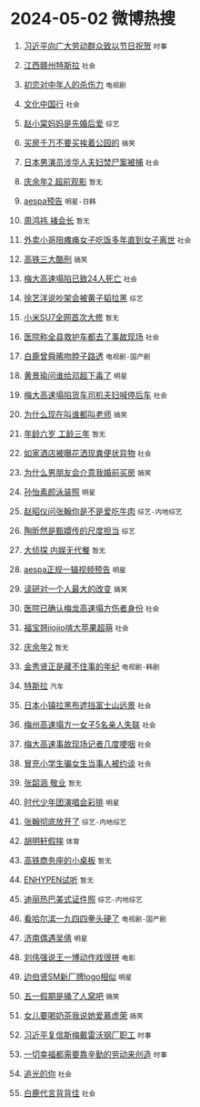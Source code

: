 # 2024-05-02 微博热搜 
1. [习近平向广大劳动群众致以节日祝贺](https://m.weibo.cn/search?containerid=100103type%3D1%26t%3D10%26q%3D%23%E4%B9%A0%E8%BF%91%E5%B9%B3%E5%90%91%E5%B9%BF%E5%A4%A7%E5%8A%B3%E5%8A%A8%E7%BE%A4%E4%BC%97%E8%87%B4%E4%BB%A5%E8%8A%82%E6%97%A5%E7%A5%9D%E8%B4%BA%23&stream_entry_id=51&isnewpage=1&extparam=seat%3D1%26filter_type%3Drealtimehot%26stream_entry_id%3D51%26c_type%3D51%26q%3D%2523%25E4%25B9%25A0%25E8%25BF%2591%25E5%25B9%25B3%25E5%2590%2591%25E5%25B9%25BF%25E5%25A4%25A7%25E5%258A%25B3%25E5%258A%25A8%25E7%25BE%25A4%25E4%25BC%2597%25E8%2587%25B4%25E4%25BB%25A5%25E8%258A%2582%25E6%2597%25A5%25E7%25A5%259D%25E8%25B4%25BA%2523%26dgr%3D0%26cate%3D10103%26pos%3D0%26display_time%3D1714580817%26pre_seqid%3D1714580817544016237151) `时事` 

2. [江西赣州特斯拉](https://m.weibo.cn/search?containerid=100103type%3D1%26t%3D10%26q%3D%23%E6%B1%9F%E8%A5%BF%E8%B5%A3%E5%B7%9E%E7%89%B9%E6%96%AF%E6%8B%89%23&stream_entry_id=31&isnewpage=1&extparam=seat%3D1%26stream_entry_id%3D31%26pos%3D0%26q%3D%2523%25E6%25B1%259F%25E8%25A5%25BF%25E8%25B5%25A3%25E5%25B7%259E%25E7%2589%25B9%25E6%2596%25AF%25E6%258B%2589%2523%26dgr%3D0%26band_rank%3D1%26realpos%3D1%26filter_type%3Drealtimehot%26c_type%3D31%26flag%3D1%26cate%3D5001%26lcate%3D5001%26display_time%3D1714580817%26pre_seqid%3D1714580817544016237151) `社会` 

3. [初恋对中年人的杀伤力](https://m.weibo.cn/search?containerid=100103type%3D1%26t%3D10%26q%3D%23%E5%88%9D%E6%81%8B%E5%AF%B9%E4%B8%AD%E5%B9%B4%E4%BA%BA%E7%9A%84%E6%9D%80%E4%BC%A4%E5%8A%9B%23&stream_entry_id=31&isnewpage=1&extparam=seat%3D1%26stream_entry_id%3D31%26pos%3D1%26q%3D%2523%25E5%2588%259D%25E6%2581%258B%25E5%25AF%25B9%25E4%25B8%25AD%25E5%25B9%25B4%25E4%25BA%25BA%25E7%259A%2584%25E6%259D%2580%25E4%25BC%25A4%25E5%258A%259B%2523%26dgr%3D0%26band_rank%3D2%26realpos%3D2%26filter_type%3Drealtimehot%26c_type%3D31%26flag%3D1%26cate%3D5001%26lcate%3D5001%26display_time%3D1714580817%26pre_seqid%3D1714580817544016237151) `电视剧` 

4. [文化中国行](https://m.weibo.cn/search?containerid=100103type%3D1%26t%3D10%26q%3D%23%E6%96%87%E5%8C%96%E4%B8%AD%E5%9B%BD%E8%A1%8C%23&stream_entry_id=31&isnewpage=1&extparam=seat%3D1%26stream_entry_id%3D31%26pos%3D2%26q%3D%2523%25E6%2596%2587%25E5%258C%2596%25E4%25B8%25AD%25E5%259B%25BD%25E8%25A1%258C%2523%26dgr%3D0%26band_rank%3D3%26realpos%3D3%26filter_type%3Drealtimehot%26c_type%3D31%26flag%3D0%26cate%3D5001%26lcate%3D5001%26display_time%3D1714580817%26pre_seqid%3D1714580817544016237151) `社会` 

5. [赵小棠妈妈是先婚后爱](https://m.weibo.cn/search?containerid=100103type%3D1%26t%3D10%26q%3D%E8%B5%B5%E5%B0%8F%E6%A3%A0%E5%A6%88%E5%A6%88%E6%98%AF%E5%85%88%E5%A9%9A%E5%90%8E%E7%88%B1&stream_entry_id=31&isnewpage=1&extparam=seat%3D1%26stream_entry_id%3D31%26pos%3D3%26q%3D%25E8%25B5%25B5%25E5%25B0%258F%25E6%25A3%25A0%25E5%25A6%2588%25E5%25A6%2588%25E6%2598%25AF%25E5%2585%2588%25E5%25A9%259A%25E5%2590%258E%25E7%2588%25B1%26dgr%3D0%26band_rank%3D4%26realpos%3D4%26filter_type%3Drealtimehot%26c_type%3D31%26flag%3D2%26cate%3D5001%26lcate%3D5001%26display_time%3D1714580817%26pre_seqid%3D1714580817544016237151) `综艺` 

6. [买房千万不要买挨着公园的](https://m.weibo.cn/search?containerid=100103type%3D1%26t%3D10%26q%3D%23%E4%B9%B0%E6%88%BF%E5%8D%83%E4%B8%87%E4%B8%8D%E8%A6%81%E4%B9%B0%E6%8C%A8%E7%9D%80%E5%85%AC%E5%9B%AD%E7%9A%84%23&stream_entry_id=31&isnewpage=1&extparam=seat%3D1%26stream_entry_id%3D31%26pos%3D4%26q%3D%2523%25E4%25B9%25B0%25E6%2588%25BF%25E5%258D%2583%25E4%25B8%2587%25E4%25B8%258D%25E8%25A6%2581%25E4%25B9%25B0%25E6%258C%25A8%25E7%259D%2580%25E5%2585%25AC%25E5%259B%25AD%25E7%259A%2584%2523%26dgr%3D0%26band_rank%3D5%26realpos%3D5%26filter_type%3Drealtimehot%26c_type%3D31%26flag%3D2%26cate%3D5001%26lcate%3D5001%26display_time%3D1714580817%26pre_seqid%3D1714580817544016237151) `搞笑` 

7. [日本男演员涉华人夫妇焚尸案被捕](https://m.weibo.cn/search?containerid=100103type%3D1%26t%3D10%26q%3D%23%E6%97%A5%E6%9C%AC%E7%94%B7%E6%BC%94%E5%91%98%E6%B6%89%E5%8D%8E%E4%BA%BA%E5%A4%AB%E5%A6%87%E7%84%9A%E5%B0%B8%E6%A1%88%E8%A2%AB%E6%8D%95%23&stream_entry_id=31&isnewpage=1&extparam=seat%3D1%26stream_entry_id%3D31%26pos%3D5%26q%3D%2523%25E6%2597%25A5%25E6%259C%25AC%25E7%2594%25B7%25E6%25BC%2594%25E5%2591%2598%25E6%25B6%2589%25E5%258D%258E%25E4%25BA%25BA%25E5%25A4%25AB%25E5%25A6%2587%25E7%2584%259A%25E5%25B0%25B8%25E6%25A1%2588%25E8%25A2%25AB%25E6%258D%2595%2523%26dgr%3D0%26band_rank%3D6%26realpos%3D6%26filter_type%3Drealtimehot%26c_type%3D31%26flag%3D2%26cate%3D5001%26lcate%3D5001%26display_time%3D1714580817%26pre_seqid%3D1714580817544016237151) `社会` 

8. [庆余年2 超前观影](https://m.weibo.cn/search?containerid=100103type%3D1%26t%3D10%26q%3D%E5%BA%86%E4%BD%99%E5%B9%B42+%E8%B6%85%E5%89%8D%E8%A7%82%E5%BD%B1&stream_entry_id=31&isnewpage=1&extparam=seat%3D1%26stream_entry_id%3D31%26pos%3D6%26q%3D%25E5%25BA%2586%25E4%25BD%2599%25E5%25B9%25B42%2520%25E8%25B6%2585%25E5%2589%258D%25E8%25A7%2582%25E5%25BD%25B1%26dgr%3D0%26band_rank%3D7%26realpos%3D7%26filter_type%3Drealtimehot%26c_type%3D31%26flag%3D0%26cate%3D5001%26lcate%3D5001%26display_time%3D1714580817%26pre_seqid%3D1714580817544016237151) `暂无` 

9. [aespa预告](https://m.weibo.cn/search?containerid=100103type%3D1%26t%3D10%26q%3Daespa%E9%A2%84%E5%91%8A&stream_entry_id=31&isnewpage=1&extparam=seat%3D1%26stream_entry_id%3D31%26pos%3D7%26q%3Daespa%25E9%25A2%2584%25E5%2591%258A%26dgr%3D0%26band_rank%3D8%26realpos%3D8%26filter_type%3Drealtimehot%26c_type%3D31%26flag%3D1%26cate%3D5001%26lcate%3D5001%26display_time%3D1714580817%26pre_seqid%3D1714580817544016237151) `明星-日韩` 

10. [周鸿祎 褚会长](https://m.weibo.cn/search?containerid=100103type%3D1%26t%3D10%26q%3D%E5%91%A8%E9%B8%BF%E7%A5%8E+%E8%A4%9A%E4%BC%9A%E9%95%BF&stream_entry_id=31&isnewpage=1&extparam=seat%3D1%26stream_entry_id%3D31%26pos%3D8%26q%3D%25E5%2591%25A8%25E9%25B8%25BF%25E7%25A5%258E%2520%25E8%25A4%259A%25E4%25BC%259A%25E9%2595%25BF%26dgr%3D0%26band_rank%3D9%26realpos%3D9%26filter_type%3Drealtimehot%26c_type%3D31%26flag%3D0%26cate%3D5001%26lcate%3D5001%26display_time%3D1714580817%26pre_seqid%3D1714580817544016237151) `暂无` 

11. [外卖小哥陪瘫痪女子吃饭多年直到女子离世](https://m.weibo.cn/search?containerid=100103type%3D1%26t%3D10%26q%3D%23%E5%A4%96%E5%8D%96%E5%B0%8F%E5%93%A5%E9%99%AA%E7%98%AB%E7%97%AA%E5%A5%B3%E5%AD%90%E5%90%83%E9%A5%AD%E5%A4%9A%E5%B9%B4%E7%9B%B4%E5%88%B0%E5%A5%B3%E5%AD%90%E7%A6%BB%E4%B8%96%23&stream_entry_id=31&isnewpage=1&extparam=seat%3D1%26stream_entry_id%3D31%26pos%3D9%26q%3D%2523%25E5%25A4%2596%25E5%258D%2596%25E5%25B0%258F%25E5%2593%25A5%25E9%2599%25AA%25E7%2598%25AB%25E7%2597%25AA%25E5%25A5%25B3%25E5%25AD%2590%25E5%2590%2583%25E9%25A5%25AD%25E5%25A4%259A%25E5%25B9%25B4%25E7%259B%25B4%25E5%2588%25B0%25E5%25A5%25B3%25E5%25AD%2590%25E7%25A6%25BB%25E4%25B8%2596%2523%26dgr%3D0%26band_rank%3D10%26realpos%3D10%26filter_type%3Drealtimehot%26c_type%3D31%26flag%3D32768%26cate%3D5001%26lcate%3D5001%26display_time%3D1714580817%26pre_seqid%3D1714580817544016237151) `社会` 

12. [高铁三大酷刑](https://m.weibo.cn/search?containerid=100103type%3D1%26t%3D10%26q%3D%23%E9%AB%98%E9%93%81%E4%B8%89%E5%A4%A7%E9%85%B7%E5%88%91%23&stream_entry_id=31&isnewpage=1&extparam=seat%3D1%26stream_entry_id%3D31%26pos%3D10%26q%3D%2523%25E9%25AB%2598%25E9%2593%2581%25E4%25B8%2589%25E5%25A4%25A7%25E9%2585%25B7%25E5%2588%2591%2523%26dgr%3D0%26band_rank%3D11%26realpos%3D11%26filter_type%3Drealtimehot%26c_type%3D31%26flag%3D1%26cate%3D5001%26lcate%3D5001%26display_time%3D1714580817%26pre_seqid%3D1714580817544016237151) `搞笑` 

13. [梅大高速塌陷已致24人死亡](https://m.weibo.cn/search?containerid=100103type%3D1%26t%3D10%26q%3D%23%E6%A2%85%E5%A4%A7%E9%AB%98%E9%80%9F%E5%A1%8C%E9%99%B7%E5%B7%B2%E8%87%B424%E4%BA%BA%E6%AD%BB%E4%BA%A1%23&stream_entry_id=31&isnewpage=1&extparam=seat%3D1%26stream_entry_id%3D31%26pos%3D11%26q%3D%2523%25E6%25A2%2585%25E5%25A4%25A7%25E9%25AB%2598%25E9%2580%259F%25E5%25A1%258C%25E9%2599%25B7%25E5%25B7%25B2%25E8%2587%25B424%25E4%25BA%25BA%25E6%25AD%25BB%25E4%25BA%25A1%2523%26dgr%3D0%26band_rank%3D12%26realpos%3D12%26filter_type%3Drealtimehot%26c_type%3D31%26flag%3D2%26cate%3D5001%26lcate%3D5001%26display_time%3D1714580817%26pre_seqid%3D1714580817544016237151) `社会` 

14. [徐艺洋说吵架会被黄子韬拉黑](https://m.weibo.cn/search?containerid=100103type%3D1%26t%3D10%26q%3D%23%E5%BE%90%E8%89%BA%E6%B4%8B%E8%AF%B4%E5%90%B5%E6%9E%B6%E4%BC%9A%E8%A2%AB%E9%BB%84%E5%AD%90%E9%9F%AC%E6%8B%89%E9%BB%91%23&stream_entry_id=31&isnewpage=1&extparam=seat%3D1%26stream_entry_id%3D31%26pos%3D12%26q%3D%2523%25E5%25BE%2590%25E8%2589%25BA%25E6%25B4%258B%25E8%25AF%25B4%25E5%2590%25B5%25E6%259E%25B6%25E4%25BC%259A%25E8%25A2%25AB%25E9%25BB%2584%25E5%25AD%2590%25E9%259F%25AC%25E6%258B%2589%25E9%25BB%2591%2523%26dgr%3D0%26band_rank%3D13%26realpos%3D13%26filter_type%3Drealtimehot%26c_type%3D31%26flag%3D2%26cate%3D5001%26lcate%3D5001%26display_time%3D1714580817%26pre_seqid%3D1714580817544016237151) `综艺` 

15. [小米SU7全网首次大修](https://m.weibo.cn/search?containerid=100103type%3D1%26t%3D10%26q%3D%E5%B0%8F%E7%B1%B3SU7%E5%85%A8%E7%BD%91%E9%A6%96%E6%AC%A1%E5%A4%A7%E4%BF%AE&stream_entry_id=31&isnewpage=1&extparam=seat%3D1%26stream_entry_id%3D31%26pos%3D13%26q%3D%25E5%25B0%258F%25E7%25B1%25B3SU7%25E5%2585%25A8%25E7%25BD%2591%25E9%25A6%2596%25E6%25AC%25A1%25E5%25A4%25A7%25E4%25BF%25AE%26dgr%3D0%26band_rank%3D14%26realpos%3D14%26filter_type%3Drealtimehot%26c_type%3D31%26flag%3D1%26cate%3D5001%26lcate%3D5001%26display_time%3D1714580817%26pre_seqid%3D1714580817544016237151) `暂无` 

16. [医院称全县救护车都去了事故现场](https://m.weibo.cn/search?containerid=100103type%3D1%26t%3D10%26q%3D%23%E5%8C%BB%E9%99%A2%E7%A7%B0%E5%85%A8%E5%8E%BF%E6%95%91%E6%8A%A4%E8%BD%A6%E9%83%BD%E5%8E%BB%E4%BA%86%E4%BA%8B%E6%95%85%E7%8E%B0%E5%9C%BA%23&stream_entry_id=31&isnewpage=1&extparam=seat%3D1%26stream_entry_id%3D31%26pos%3D14%26q%3D%2523%25E5%258C%25BB%25E9%2599%25A2%25E7%25A7%25B0%25E5%2585%25A8%25E5%258E%25BF%25E6%2595%2591%25E6%258A%25A4%25E8%25BD%25A6%25E9%2583%25BD%25E5%258E%25BB%25E4%25BA%2586%25E4%25BA%258B%25E6%2595%2585%25E7%258E%25B0%25E5%259C%25BA%2523%26dgr%3D0%26band_rank%3D15%26realpos%3D15%26filter_type%3Drealtimehot%26c_type%3D31%26flag%3D2%26cate%3D5001%26lcate%3D5001%26display_time%3D1714580817%26pre_seqid%3D1714580817544016237151) `社会` 

17. [白鹿曾舜晞吻脖子路透](https://m.weibo.cn/search?containerid=100103type%3D1%26t%3D10%26q%3D%23%E7%99%BD%E9%B9%BF%E6%9B%BE%E8%88%9C%E6%99%9E%E5%90%BB%E8%84%96%E5%AD%90%E8%B7%AF%E9%80%8F%23&stream_entry_id=31&isnewpage=1&extparam=seat%3D1%26stream_entry_id%3D31%26pos%3D15%26q%3D%2523%25E7%2599%25BD%25E9%25B9%25BF%25E6%259B%25BE%25E8%2588%259C%25E6%2599%259E%25E5%2590%25BB%25E8%2584%2596%25E5%25AD%2590%25E8%25B7%25AF%25E9%2580%258F%2523%26dgr%3D0%26band_rank%3D16%26realpos%3D16%26filter_type%3Drealtimehot%26c_type%3D31%26flag%3D2%26cate%3D5001%26lcate%3D5001%26display_time%3D1714580817%26pre_seqid%3D1714580817544016237151) `电视剧-国产剧` 

18. [黄景瑜问谁给邓超下毒了](https://m.weibo.cn/search?containerid=100103type%3D1%26t%3D10%26q%3D%23%E9%BB%84%E6%99%AF%E7%91%9C%E9%97%AE%E8%B0%81%E7%BB%99%E9%82%93%E8%B6%85%E4%B8%8B%E6%AF%92%E4%BA%86%23&stream_entry_id=31&isnewpage=1&extparam=seat%3D1%26stream_entry_id%3D31%26pos%3D16%26q%3D%2523%25E9%25BB%2584%25E6%2599%25AF%25E7%2591%259C%25E9%2597%25AE%25E8%25B0%2581%25E7%25BB%2599%25E9%2582%2593%25E8%25B6%2585%25E4%25B8%258B%25E6%25AF%2592%25E4%25BA%2586%2523%26dgr%3D0%26band_rank%3D17%26realpos%3D17%26filter_type%3Drealtimehot%26c_type%3D31%26flag%3D1%26cate%3D5001%26lcate%3D5001%26display_time%3D1714580817%26pre_seqid%3D1714580817544016237151) `明星` 

19. [梅大高速塌陷货车司机夫妇喊停后车](https://m.weibo.cn/search?containerid=100103type%3D1%26t%3D10%26q%3D%23%E6%A2%85%E5%A4%A7%E9%AB%98%E9%80%9F%E5%A1%8C%E9%99%B7%E8%B4%A7%E8%BD%A6%E5%8F%B8%E6%9C%BA%E5%A4%AB%E5%A6%87%E5%96%8A%E5%81%9C%E5%90%8E%E8%BD%A6%23&stream_entry_id=31&isnewpage=1&extparam=seat%3D1%26stream_entry_id%3D31%26pos%3D17%26q%3D%2523%25E6%25A2%2585%25E5%25A4%25A7%25E9%25AB%2598%25E9%2580%259F%25E5%25A1%258C%25E9%2599%25B7%25E8%25B4%25A7%25E8%25BD%25A6%25E5%258F%25B8%25E6%259C%25BA%25E5%25A4%25AB%25E5%25A6%2587%25E5%2596%258A%25E5%2581%259C%25E5%2590%258E%25E8%25BD%25A6%2523%26dgr%3D0%26band_rank%3D18%26realpos%3D18%26filter_type%3Drealtimehot%26c_type%3D31%26flag%3D2%26cate%3D5001%26lcate%3D5001%26display_time%3D1714580817%26pre_seqid%3D1714580817544016237151) `社会` 

20. [为什么现在叫谁都叫老师](https://m.weibo.cn/search?containerid=100103type%3D1%26t%3D10%26q%3D%23%E4%B8%BA%E4%BB%80%E4%B9%88%E7%8E%B0%E5%9C%A8%E5%8F%AB%E8%B0%81%E9%83%BD%E5%8F%AB%E8%80%81%E5%B8%88%23&stream_entry_id=31&isnewpage=1&extparam=seat%3D1%26stream_entry_id%3D31%26pos%3D18%26q%3D%2523%25E4%25B8%25BA%25E4%25BB%2580%25E4%25B9%2588%25E7%258E%25B0%25E5%259C%25A8%25E5%258F%25AB%25E8%25B0%2581%25E9%2583%25BD%25E5%258F%25AB%25E8%2580%2581%25E5%25B8%2588%2523%26dgr%3D0%26band_rank%3D19%26realpos%3D19%26filter_type%3Drealtimehot%26c_type%3D31%26flag%3D0%26cate%3D5001%26lcate%3D5001%26display_time%3D1714580817%26pre_seqid%3D1714580817544016237151) `搞笑` 

21. [年龄六岁 工龄三年](https://m.weibo.cn/search?containerid=100103type%3D1%26t%3D10%26q%3D%E5%B9%B4%E9%BE%84%E5%85%AD%E5%B2%81+%E5%B7%A5%E9%BE%84%E4%B8%89%E5%B9%B4&stream_entry_id=31&isnewpage=1&extparam=seat%3D1%26stream_entry_id%3D31%26pos%3D19%26q%3D%25E5%25B9%25B4%25E9%25BE%2584%25E5%2585%25AD%25E5%25B2%2581%2520%25E5%25B7%25A5%25E9%25BE%2584%25E4%25B8%2589%25E5%25B9%25B4%26dgr%3D0%26band_rank%3D20%26realpos%3D20%26filter_type%3Drealtimehot%26c_type%3D31%26flag%3D1%26cate%3D5001%26lcate%3D5001%26display_time%3D1714580817%26pre_seqid%3D1714580817544016237151) `暂无` 

22. [如家酒店被曝花洒现粪便状异物](https://m.weibo.cn/search?containerid=100103type%3D1%26t%3D10%26q%3D%23%E5%A6%82%E5%AE%B6%E9%85%92%E5%BA%97%E8%A2%AB%E6%9B%9D%E8%8A%B1%E6%B4%92%E7%8E%B0%E7%B2%AA%E4%BE%BF%E7%8A%B6%E5%BC%82%E7%89%A9%23&stream_entry_id=31&isnewpage=1&extparam=seat%3D1%26stream_entry_id%3D31%26pos%3D20%26q%3D%2523%25E5%25A6%2582%25E5%25AE%25B6%25E9%2585%2592%25E5%25BA%2597%25E8%25A2%25AB%25E6%259B%259D%25E8%258A%25B1%25E6%25B4%2592%25E7%258E%25B0%25E7%25B2%25AA%25E4%25BE%25BF%25E7%258A%25B6%25E5%25BC%2582%25E7%2589%25A9%2523%26dgr%3D0%26band_rank%3D21%26realpos%3D21%26filter_type%3Drealtimehot%26c_type%3D31%26flag%3D0%26cate%3D5001%26lcate%3D5001%26display_time%3D1714580817%26pre_seqid%3D1714580817544016237151) `社会` 

23. [为什么男朋友会介意我婚前买房](https://m.weibo.cn/search?containerid=100103type%3D1%26t%3D10%26q%3D%23%E4%B8%BA%E4%BB%80%E4%B9%88%E7%94%B7%E6%9C%8B%E5%8F%8B%E4%BC%9A%E4%BB%8B%E6%84%8F%E6%88%91%E5%A9%9A%E5%89%8D%E4%B9%B0%E6%88%BF%23&stream_entry_id=31&isnewpage=1&extparam=seat%3D1%26stream_entry_id%3D31%26pos%3D21%26q%3D%2523%25E4%25B8%25BA%25E4%25BB%2580%25E4%25B9%2588%25E7%2594%25B7%25E6%259C%258B%25E5%258F%258B%25E4%25BC%259A%25E4%25BB%258B%25E6%2584%258F%25E6%2588%2591%25E5%25A9%259A%25E5%2589%258D%25E4%25B9%25B0%25E6%2588%25BF%2523%26dgr%3D0%26band_rank%3D22%26realpos%3D22%26filter_type%3Drealtimehot%26c_type%3D31%26flag%3D0%26cate%3D5001%26lcate%3D5001%26display_time%3D1714580817%26pre_seqid%3D1714580817544016237151) `搞笑` 

24. [孙怡素颜泳装照](https://m.weibo.cn/search?containerid=100103type%3D1%26t%3D10%26q%3D%23%E5%AD%99%E6%80%A1%E7%B4%A0%E9%A2%9C%E6%B3%B3%E8%A3%85%E7%85%A7%23&stream_entry_id=31&isnewpage=1&extparam=seat%3D1%26stream_entry_id%3D31%26pos%3D22%26q%3D%2523%25E5%25AD%2599%25E6%2580%25A1%25E7%25B4%25A0%25E9%25A2%259C%25E6%25B3%25B3%25E8%25A3%2585%25E7%2585%25A7%2523%26dgr%3D0%26band_rank%3D23%26realpos%3D23%26filter_type%3Drealtimehot%26c_type%3D31%26flag%3D2%26cate%3D5001%26lcate%3D5001%26display_time%3D1714580817%26pre_seqid%3D1714580817544016237151) `明星` 

25. [赵昭仪问张翰你是不是爱吃牛肉](https://m.weibo.cn/search?containerid=100103type%3D1%26t%3D10%26q%3D%23%E8%B5%B5%E6%98%AD%E4%BB%AA%E9%97%AE%E5%BC%A0%E7%BF%B0%E4%BD%A0%E6%98%AF%E4%B8%8D%E6%98%AF%E7%88%B1%E5%90%83%E7%89%9B%E8%82%89%23&stream_entry_id=31&isnewpage=1&extparam=seat%3D1%26stream_entry_id%3D31%26pos%3D23%26q%3D%2523%25E8%25B5%25B5%25E6%2598%25AD%25E4%25BB%25AA%25E9%2597%25AE%25E5%25BC%25A0%25E7%25BF%25B0%25E4%25BD%25A0%25E6%2598%25AF%25E4%25B8%258D%25E6%2598%25AF%25E7%2588%25B1%25E5%2590%2583%25E7%2589%259B%25E8%2582%2589%2523%26dgr%3D0%26band_rank%3D24%26realpos%3D24%26filter_type%3Drealtimehot%26c_type%3D31%26flag%3D2%26cate%3D5001%26lcate%3D5001%26display_time%3D1714580817%26pre_seqid%3D1714580817544016237151) `综艺-内地综艺` 

26. [陶昕然是甄嬛传的尺度担当](https://m.weibo.cn/search?containerid=100103type%3D1%26t%3D10%26q%3D%23%E9%99%B6%E6%98%95%E7%84%B6%E6%98%AF%E7%94%84%E5%AC%9B%E4%BC%A0%E7%9A%84%E5%B0%BA%E5%BA%A6%E6%8B%85%E5%BD%93%23&stream_entry_id=31&isnewpage=1&extparam=seat%3D1%26stream_entry_id%3D31%26pos%3D24%26q%3D%2523%25E9%2599%25B6%25E6%2598%2595%25E7%2584%25B6%25E6%2598%25AF%25E7%2594%2584%25E5%25AC%259B%25E4%25BC%25A0%25E7%259A%2584%25E5%25B0%25BA%25E5%25BA%25A6%25E6%258B%2585%25E5%25BD%2593%2523%26dgr%3D0%26band_rank%3D25%26realpos%3D25%26filter_type%3Drealtimehot%26c_type%3D31%26flag%3D1%26cate%3D5001%26lcate%3D5001%26display_time%3D1714580817%26pre_seqid%3D1714580817544016237151) `综艺` 

27. [大侦探 内娱无代餐](https://m.weibo.cn/search?containerid=100103type%3D1%26t%3D10%26q%3D%E5%A4%A7%E4%BE%A6%E6%8E%A2+%E5%86%85%E5%A8%B1%E6%97%A0%E4%BB%A3%E9%A4%90&stream_entry_id=31&isnewpage=1&extparam=seat%3D1%26stream_entry_id%3D31%26pos%3D25%26q%3D%25E5%25A4%25A7%25E4%25BE%25A6%25E6%258E%25A2%2520%25E5%2586%2585%25E5%25A8%25B1%25E6%2597%25A0%25E4%25BB%25A3%25E9%25A4%2590%26dgr%3D0%26band_rank%3D26%26realpos%3D26%26filter_type%3Drealtimehot%26c_type%3D31%26flag%3D0%26cate%3D5001%26lcate%3D5001%26display_time%3D1714580817%26pre_seqid%3D1714580817544016237151) `暂无` 

28. [aespa正规一辑视频预告](https://m.weibo.cn/search?containerid=100103type%3D1%26t%3D10%26q%3D%23aespa%E6%AD%A3%E8%A7%84%E4%B8%80%E8%BE%91%E8%A7%86%E9%A2%91%E9%A2%84%E5%91%8A%23&stream_entry_id=31&isnewpage=1&extparam=seat%3D1%26stream_entry_id%3D31%26pos%3D26%26q%3D%2523aespa%25E6%25AD%25A3%25E8%25A7%2584%25E4%25B8%2580%25E8%25BE%2591%25E8%25A7%2586%25E9%25A2%2591%25E9%25A2%2584%25E5%2591%258A%2523%26dgr%3D0%26band_rank%3D27%26realpos%3D27%26filter_type%3Drealtimehot%26c_type%3D31%26flag%3D1%26cate%3D5001%26lcate%3D5001%26display_time%3D1714580817%26pre_seqid%3D1714580817544016237151) `明星` 

29. [读研对一个人最大的改变](https://m.weibo.cn/search?containerid=100103type%3D1%26t%3D10%26q%3D%23%E8%AF%BB%E7%A0%94%E5%AF%B9%E4%B8%80%E4%B8%AA%E4%BA%BA%E6%9C%80%E5%A4%A7%E7%9A%84%E6%94%B9%E5%8F%98%23&stream_entry_id=31&isnewpage=1&extparam=seat%3D1%26stream_entry_id%3D31%26pos%3D27%26q%3D%2523%25E8%25AF%25BB%25E7%25A0%2594%25E5%25AF%25B9%25E4%25B8%2580%25E4%25B8%25AA%25E4%25BA%25BA%25E6%259C%2580%25E5%25A4%25A7%25E7%259A%2584%25E6%2594%25B9%25E5%258F%2598%2523%26dgr%3D0%26band_rank%3D28%26realpos%3D28%26filter_type%3Drealtimehot%26c_type%3D31%26flag%3D0%26cate%3D5001%26lcate%3D5001%26display_time%3D1714580817%26pre_seqid%3D1714580817544016237151) `搞笑` 

30. [医院已确认梅龙高速塌方伤者身份](https://m.weibo.cn/search?containerid=100103type%3D1%26t%3D10%26q%3D%23%E5%8C%BB%E9%99%A2%E5%B7%B2%E7%A1%AE%E8%AE%A4%E6%A2%85%E9%BE%99%E9%AB%98%E9%80%9F%E5%A1%8C%E6%96%B9%E4%BC%A4%E8%80%85%E8%BA%AB%E4%BB%BD%23&stream_entry_id=31&isnewpage=1&extparam=seat%3D1%26stream_entry_id%3D31%26pos%3D28%26q%3D%2523%25E5%258C%25BB%25E9%2599%25A2%25E5%25B7%25B2%25E7%25A1%25AE%25E8%25AE%25A4%25E6%25A2%2585%25E9%25BE%2599%25E9%25AB%2598%25E9%2580%259F%25E5%25A1%258C%25E6%2596%25B9%25E4%25BC%25A4%25E8%2580%2585%25E8%25BA%25AB%25E4%25BB%25BD%2523%26dgr%3D0%26band_rank%3D29%26realpos%3D29%26filter_type%3Drealtimehot%26c_type%3D31%26flag%3D0%26cate%3D5001%26lcate%3D5001%26display_time%3D1714580817%26pre_seqid%3D1714580817544016237151) `社会` 

31. [福宝翘jiojio啃大苹果超萌](https://m.weibo.cn/search?containerid=100103type%3D1%26t%3D10%26q%3D%23%E7%A6%8F%E5%AE%9D%E7%BF%98jiojio%E5%95%83%E5%A4%A7%E8%8B%B9%E6%9E%9C%E8%B6%85%E8%90%8C%23&stream_entry_id=31&isnewpage=1&extparam=seat%3D1%26stream_entry_id%3D31%26pos%3D29%26q%3D%2523%25E7%25A6%258F%25E5%25AE%259D%25E7%25BF%2598jiojio%25E5%2595%2583%25E5%25A4%25A7%25E8%258B%25B9%25E6%259E%259C%25E8%25B6%2585%25E8%2590%258C%2523%26dgr%3D0%26band_rank%3D30%26realpos%3D30%26filter_type%3Drealtimehot%26c_type%3D31%26flag%3D32768%26cate%3D5001%26lcate%3D5001%26display_time%3D1714580817%26pre_seqid%3D1714580817544016237151) `社会` 

32. [庆余年2](https://m.weibo.cn/search?containerid=100103type%3D1%26t%3D10%26q%3D%E5%BA%86%E4%BD%99%E5%B9%B42&stream_entry_id=31&isnewpage=1&extparam=seat%3D1%26stream_entry_id%3D31%26pos%3D30%26q%3D%25E5%25BA%2586%25E4%25BD%2599%25E5%25B9%25B42%26dgr%3D0%26band_rank%3D31%26realpos%3D31%26filter_type%3Drealtimehot%26c_type%3D31%26flag%3D0%26cate%3D5001%26lcate%3D5001%26display_time%3D1714580817%26pre_seqid%3D1714580817544016237151) `暂无` 

33. [金秀贤正是藏不住事的年纪](https://m.weibo.cn/search?containerid=100103type%3D1%26t%3D10%26q%3D%23%E9%87%91%E7%A7%80%E8%B4%A4%E6%AD%A3%E6%98%AF%E8%97%8F%E4%B8%8D%E4%BD%8F%E4%BA%8B%E7%9A%84%E5%B9%B4%E7%BA%AA%23&stream_entry_id=31&isnewpage=1&extparam=seat%3D1%26stream_entry_id%3D31%26pos%3D31%26q%3D%2523%25E9%2587%2591%25E7%25A7%2580%25E8%25B4%25A4%25E6%25AD%25A3%25E6%2598%25AF%25E8%2597%258F%25E4%25B8%258D%25E4%25BD%258F%25E4%25BA%258B%25E7%259A%2584%25E5%25B9%25B4%25E7%25BA%25AA%2523%26dgr%3D0%26band_rank%3D32%26realpos%3D32%26filter_type%3Drealtimehot%26c_type%3D31%26flag%3D0%26cate%3D5001%26lcate%3D5001%26display_time%3D1714580817%26pre_seqid%3D1714580817544016237151) `电视剧-韩剧` 

34. [特斯拉](https://m.weibo.cn/search?containerid=100103type%3D1%26t%3D10%26q%3D%E7%89%B9%E6%96%AF%E6%8B%89&stream_entry_id=31&isnewpage=1&extparam=seat%3D1%26stream_entry_id%3D31%26pos%3D32%26q%3D%25E7%2589%25B9%25E6%2596%25AF%25E6%258B%2589%26dgr%3D0%26band_rank%3D33%26realpos%3D33%26filter_type%3Drealtimehot%26c_type%3D31%26flag%3D1%26cate%3D5001%26lcate%3D5001%26display_time%3D1714580817%26pre_seqid%3D1714580817544016237151) `汽车` 

35. [日本小镇拉黑布遮挡富士山远景](https://m.weibo.cn/search?containerid=100103type%3D1%26t%3D10%26q%3D%23%E6%97%A5%E6%9C%AC%E5%B0%8F%E9%95%87%E6%8B%89%E9%BB%91%E5%B8%83%E9%81%AE%E6%8C%A1%E5%AF%8C%E5%A3%AB%E5%B1%B1%E8%BF%9C%E6%99%AF%23&stream_entry_id=31&isnewpage=1&extparam=seat%3D1%26stream_entry_id%3D31%26pos%3D33%26q%3D%2523%25E6%2597%25A5%25E6%259C%25AC%25E5%25B0%258F%25E9%2595%2587%25E6%258B%2589%25E9%25BB%2591%25E5%25B8%2583%25E9%2581%25AE%25E6%258C%25A1%25E5%25AF%258C%25E5%25A3%25AB%25E5%25B1%25B1%25E8%25BF%259C%25E6%2599%25AF%2523%26dgr%3D0%26band_rank%3D34%26realpos%3D34%26filter_type%3Drealtimehot%26c_type%3D31%26flag%3D0%26cate%3D5001%26lcate%3D5001%26display_time%3D1714580817%26pre_seqid%3D1714580817544016237151) `社会` 

36. [梅州高速塌方一女子5名亲人失联](https://m.weibo.cn/search?containerid=100103type%3D1%26t%3D10%26q%3D%23%E6%A2%85%E5%B7%9E%E9%AB%98%E9%80%9F%E5%A1%8C%E6%96%B9%E4%B8%80%E5%A5%B3%E5%AD%905%E5%90%8D%E4%BA%B2%E4%BA%BA%E5%A4%B1%E8%81%94%23&stream_entry_id=31&isnewpage=1&extparam=seat%3D1%26stream_entry_id%3D31%26pos%3D34%26q%3D%2523%25E6%25A2%2585%25E5%25B7%259E%25E9%25AB%2598%25E9%2580%259F%25E5%25A1%258C%25E6%2596%25B9%25E4%25B8%2580%25E5%25A5%25B3%25E5%25AD%25905%25E5%2590%258D%25E4%25BA%25B2%25E4%25BA%25BA%25E5%25A4%25B1%25E8%2581%2594%2523%26dgr%3D0%26band_rank%3D35%26realpos%3D35%26filter_type%3Drealtimehot%26c_type%3D31%26flag%3D0%26cate%3D5001%26lcate%3D5001%26display_time%3D1714580817%26pre_seqid%3D1714580817544016237151) `社会` 

37. [梅大高速事故现场记者几度哽咽](https://m.weibo.cn/search?containerid=100103type%3D1%26t%3D10%26q%3D%23%E6%A2%85%E5%A4%A7%E9%AB%98%E9%80%9F%E4%BA%8B%E6%95%85%E7%8E%B0%E5%9C%BA%E8%AE%B0%E8%80%85%E5%87%A0%E5%BA%A6%E5%93%BD%E5%92%BD%23&stream_entry_id=31&isnewpage=1&extparam=seat%3D1%26stream_entry_id%3D31%26pos%3D35%26q%3D%2523%25E6%25A2%2585%25E5%25A4%25A7%25E9%25AB%2598%25E9%2580%259F%25E4%25BA%258B%25E6%2595%2585%25E7%258E%25B0%25E5%259C%25BA%25E8%25AE%25B0%25E8%2580%2585%25E5%2587%25A0%25E5%25BA%25A6%25E5%2593%25BD%25E5%2592%25BD%2523%26dgr%3D0%26band_rank%3D36%26realpos%3D36%26filter_type%3Drealtimehot%26c_type%3D31%26flag%3D0%26cate%3D5001%26lcate%3D5001%26display_time%3D1714580817%26pre_seqid%3D1714580817544016237151) `社会` 

38. [冒充小学生骗女生当事人被约谈](https://m.weibo.cn/search?containerid=100103type%3D1%26t%3D10%26q%3D%23%E5%86%92%E5%85%85%E5%B0%8F%E5%AD%A6%E7%94%9F%E9%AA%97%E5%A5%B3%E7%94%9F%E5%BD%93%E4%BA%8B%E4%BA%BA%E8%A2%AB%E7%BA%A6%E8%B0%88%23&stream_entry_id=31&isnewpage=1&extparam=seat%3D1%26stream_entry_id%3D31%26pos%3D36%26q%3D%2523%25E5%2586%2592%25E5%2585%2585%25E5%25B0%258F%25E5%25AD%25A6%25E7%2594%259F%25E9%25AA%2597%25E5%25A5%25B3%25E7%2594%259F%25E5%25BD%2593%25E4%25BA%258B%25E4%25BA%25BA%25E8%25A2%25AB%25E7%25BA%25A6%25E8%25B0%2588%2523%26dgr%3D0%26band_rank%3D37%26realpos%3D37%26filter_type%3Drealtimehot%26c_type%3D31%26flag%3D0%26cate%3D5001%26lcate%3D5001%26display_time%3D1714580817%26pre_seqid%3D1714580817544016237151) `社会` 

39. [张韶涵 敬业](https://m.weibo.cn/search?containerid=100103type%3D1%26t%3D10%26q%3D%E5%BC%A0%E9%9F%B6%E6%B6%B5+%E6%95%AC%E4%B8%9A&stream_entry_id=31&isnewpage=1&extparam=seat%3D1%26stream_entry_id%3D31%26pos%3D37%26q%3D%25E5%25BC%25A0%25E9%259F%25B6%25E6%25B6%25B5%2520%25E6%2595%25AC%25E4%25B8%259A%26dgr%3D0%26band_rank%3D38%26realpos%3D38%26filter_type%3Drealtimehot%26c_type%3D31%26flag%3D0%26cate%3D5001%26lcate%3D5001%26display_time%3D1714580817%26pre_seqid%3D1714580817544016237151) `暂无` 

40. [时代少年团演唱会彩排](https://m.weibo.cn/search?containerid=100103type%3D1%26t%3D10%26q%3D%E6%97%B6%E4%BB%A3%E5%B0%91%E5%B9%B4%E5%9B%A2%E6%BC%94%E5%94%B1%E4%BC%9A%E5%BD%A9%E6%8E%92&stream_entry_id=31&isnewpage=1&extparam=seat%3D1%26stream_entry_id%3D31%26pos%3D38%26q%3D%25E6%2597%25B6%25E4%25BB%25A3%25E5%25B0%2591%25E5%25B9%25B4%25E5%259B%25A2%25E6%25BC%2594%25E5%2594%25B1%25E4%25BC%259A%25E5%25BD%25A9%25E6%258E%2592%26dgr%3D0%26band_rank%3D39%26realpos%3D39%26filter_type%3Drealtimehot%26c_type%3D31%26flag%3D1%26cate%3D5001%26lcate%3D5001%26display_time%3D1714580817%26pre_seqid%3D1714580817544016237151) `明星` 

41. [张翰彻底放开了](https://m.weibo.cn/search?containerid=100103type%3D1%26t%3D10%26q%3D%23%E5%BC%A0%E7%BF%B0%E5%BD%BB%E5%BA%95%E6%94%BE%E5%BC%80%E4%BA%86%23&stream_entry_id=31&isnewpage=1&extparam=seat%3D1%26stream_entry_id%3D31%26pos%3D39%26q%3D%2523%25E5%25BC%25A0%25E7%25BF%25B0%25E5%25BD%25BB%25E5%25BA%2595%25E6%2594%25BE%25E5%25BC%2580%25E4%25BA%2586%2523%26dgr%3D0%26band_rank%3D40%26realpos%3D40%26filter_type%3Drealtimehot%26c_type%3D31%26flag%3D0%26cate%3D5001%26lcate%3D5001%26display_time%3D1714580817%26pre_seqid%3D1714580817544016237151) `综艺-内地综艺` 

42. [胡明轩假摔](https://m.weibo.cn/search?containerid=100103type%3D1%26t%3D10%26q%3D%23%E8%83%A1%E6%98%8E%E8%BD%A9%E5%81%87%E6%91%94%23&stream_entry_id=31&isnewpage=1&extparam=seat%3D1%26stream_entry_id%3D31%26pos%3D40%26q%3D%2523%25E8%2583%25A1%25E6%2598%258E%25E8%25BD%25A9%25E5%2581%2587%25E6%2591%2594%2523%26dgr%3D0%26band_rank%3D41%26realpos%3D41%26filter_type%3Drealtimehot%26c_type%3D31%26flag%3D0%26cate%3D5001%26lcate%3D5001%26display_time%3D1714580817%26pre_seqid%3D1714580817544016237151) `体育` 

43. [高铁商务座的小桌板](https://m.weibo.cn/search?containerid=100103type%3D1%26t%3D10%26q%3D%E9%AB%98%E9%93%81%E5%95%86%E5%8A%A1%E5%BA%A7%E7%9A%84%E5%B0%8F%E6%A1%8C%E6%9D%BF&stream_entry_id=31&isnewpage=1&extparam=seat%3D1%26stream_entry_id%3D31%26pos%3D41%26q%3D%25E9%25AB%2598%25E9%2593%2581%25E5%2595%2586%25E5%258A%25A1%25E5%25BA%25A7%25E7%259A%2584%25E5%25B0%258F%25E6%25A1%258C%25E6%259D%25BF%26dgr%3D0%26band_rank%3D42%26realpos%3D42%26filter_type%3Drealtimehot%26c_type%3D31%26flag%3D1%26cate%3D5001%26lcate%3D5001%26display_time%3D1714580817%26pre_seqid%3D1714580817544016237151) `暂无` 

44. [ENHYPEN试听](https://m.weibo.cn/search?containerid=100103type%3D1%26t%3D10%26q%3DENHYPEN%E8%AF%95%E5%90%AC&stream_entry_id=31&isnewpage=1&extparam=seat%3D1%26stream_entry_id%3D31%26pos%3D42%26q%3DENHYPEN%25E8%25AF%2595%25E5%2590%25AC%26dgr%3D0%26band_rank%3D43%26realpos%3D43%26filter_type%3Drealtimehot%26c_type%3D31%26flag%3D1%26cate%3D5001%26lcate%3D5001%26display_time%3D1714580817%26pre_seqid%3D1714580817544016237151) `暂无` 

45. [迪丽热巴美式证件照](https://m.weibo.cn/search?containerid=100103type%3D1%26t%3D10%26q%3D%23%E8%BF%AA%E4%B8%BD%E7%83%AD%E5%B7%B4%E7%BE%8E%E5%BC%8F%E8%AF%81%E4%BB%B6%E7%85%A7%23&stream_entry_id=31&isnewpage=1&extparam=seat%3D1%26stream_entry_id%3D31%26pos%3D43%26q%3D%2523%25E8%25BF%25AA%25E4%25B8%25BD%25E7%2583%25AD%25E5%25B7%25B4%25E7%25BE%258E%25E5%25BC%258F%25E8%25AF%2581%25E4%25BB%25B6%25E7%2585%25A7%2523%26dgr%3D0%26band_rank%3D44%26realpos%3D44%26filter_type%3Drealtimehot%26c_type%3D31%26flag%3D0%26cate%3D5001%26lcate%3D5001%26display_time%3D1714580817%26pre_seqid%3D1714580817544016237151) `综艺-内地综艺` 

46. [看哈尔滨一九四四拳头硬了](https://m.weibo.cn/search?containerid=100103type%3D1%26t%3D10%26q%3D%23%E7%9C%8B%E5%93%88%E5%B0%94%E6%BB%A8%E4%B8%80%E4%B9%9D%E5%9B%9B%E5%9B%9B%E6%8B%B3%E5%A4%B4%E7%A1%AC%E4%BA%86%23&stream_entry_id=31&isnewpage=1&extparam=seat%3D1%26stream_entry_id%3D31%26pos%3D44%26q%3D%2523%25E7%259C%258B%25E5%2593%2588%25E5%25B0%2594%25E6%25BB%25A8%25E4%25B8%2580%25E4%25B9%259D%25E5%259B%259B%25E5%259B%259B%25E6%258B%25B3%25E5%25A4%25B4%25E7%25A1%25AC%25E4%25BA%2586%2523%26dgr%3D0%26band_rank%3D45%26realpos%3D45%26filter_type%3Drealtimehot%26c_type%3D31%26flag%3D1%26cate%3D5001%26lcate%3D5001%26display_time%3D1714580817%26pre_seqid%3D1714580817544016237151) `电视剧-国产剧` 

47. [济南偶遇吴倩](https://m.weibo.cn/search?containerid=100103type%3D1%26t%3D10%26q%3D%23%E6%B5%8E%E5%8D%97%E5%81%B6%E9%81%87%E5%90%B4%E5%80%A9%23&stream_entry_id=31&isnewpage=1&extparam=seat%3D1%26stream_entry_id%3D31%26pos%3D45%26q%3D%2523%25E6%25B5%258E%25E5%258D%2597%25E5%2581%25B6%25E9%2581%2587%25E5%2590%25B4%25E5%2580%25A9%2523%26dgr%3D0%26band_rank%3D46%26realpos%3D46%26filter_type%3Drealtimehot%26c_type%3D31%26flag%3D1%26cate%3D5001%26lcate%3D5001%26display_time%3D1714580817%26pre_seqid%3D1714580817544016237151) `明星` 

48. [刘伟强说王一博动作戏很拼](https://m.weibo.cn/search?containerid=100103type%3D1%26t%3D10%26q%3D%23%E5%88%98%E4%BC%9F%E5%BC%BA%E8%AF%B4%E7%8E%8B%E4%B8%80%E5%8D%9A%E5%8A%A8%E4%BD%9C%E6%88%8F%E5%BE%88%E6%8B%BC%23&stream_entry_id=31&isnewpage=1&extparam=seat%3D1%26stream_entry_id%3D31%26pos%3D46%26q%3D%2523%25E5%2588%2598%25E4%25BC%259F%25E5%25BC%25BA%25E8%25AF%25B4%25E7%258E%258B%25E4%25B8%2580%25E5%258D%259A%25E5%258A%25A8%25E4%25BD%259C%25E6%2588%258F%25E5%25BE%2588%25E6%258B%25BC%2523%26dgr%3D0%26band_rank%3D47%26realpos%3D47%26filter_type%3Drealtimehot%26c_type%3D31%26flag%3D1%26cate%3D5001%26lcate%3D5001%26display_time%3D1714580817%26pre_seqid%3D1714580817544016237151) `电影` 

49. [边伯贤SM新厂牌logo相似](https://m.weibo.cn/search?containerid=100103type%3D1%26t%3D10%26q%3D%23%E8%BE%B9%E4%BC%AF%E8%B4%A4SM%E6%96%B0%E5%8E%82%E7%89%8Clogo%E7%9B%B8%E4%BC%BC%23&stream_entry_id=31&isnewpage=1&extparam=seat%3D1%26stream_entry_id%3D31%26pos%3D47%26q%3D%2523%25E8%25BE%25B9%25E4%25BC%25AF%25E8%25B4%25A4SM%25E6%2596%25B0%25E5%258E%2582%25E7%2589%258Clogo%25E7%259B%25B8%25E4%25BC%25BC%2523%26dgr%3D0%26band_rank%3D48%26realpos%3D48%26filter_type%3Drealtimehot%26c_type%3D31%26flag%3D0%26cate%3D5001%26lcate%3D5001%26display_time%3D1714580817%26pre_seqid%3D1714580817544016237151) `明星` 

50. [五一假期是捅了人窝吧](https://m.weibo.cn/search?containerid=100103type%3D1%26t%3D10%26q%3D%23%E4%BA%94%E4%B8%80%E5%81%87%E6%9C%9F%E6%98%AF%E6%8D%85%E4%BA%86%E4%BA%BA%E7%AA%9D%E5%90%A7%23&stream_entry_id=31&isnewpage=1&extparam=seat%3D1%26stream_entry_id%3D31%26pos%3D48%26q%3D%2523%25E4%25BA%2594%25E4%25B8%2580%25E5%2581%2587%25E6%259C%259F%25E6%2598%25AF%25E6%258D%2585%25E4%25BA%2586%25E4%25BA%25BA%25E7%25AA%259D%25E5%2590%25A7%2523%26dgr%3D0%26band_rank%3D49%26realpos%3D49%26filter_type%3Drealtimehot%26c_type%3D31%26flag%3D0%26cate%3D5001%26lcate%3D5001%26display_time%3D1714580817%26pre_seqid%3D1714580817544016237151) `搞笑` 

51. [女儿要喝奶茶我说她爱慕虚荣](https://m.weibo.cn/search?containerid=100103type%3D1%26t%3D10%26q%3D%23%E5%A5%B3%E5%84%BF%E8%A6%81%E5%96%9D%E5%A5%B6%E8%8C%B6%E6%88%91%E8%AF%B4%E5%A5%B9%E7%88%B1%E6%85%95%E8%99%9A%E8%8D%A3%23&stream_entry_id=31&isnewpage=1&extparam=seat%3D1%26stream_entry_id%3D31%26pos%3D49%26q%3D%2523%25E5%25A5%25B3%25E5%2584%25BF%25E8%25A6%2581%25E5%2596%259D%25E5%25A5%25B6%25E8%258C%25B6%25E6%2588%2591%25E8%25AF%25B4%25E5%25A5%25B9%25E7%2588%25B1%25E6%2585%2595%25E8%2599%259A%25E8%258D%25A3%2523%26dgr%3D0%26band_rank%3D50%26realpos%3D50%26filter_type%3Drealtimehot%26c_type%3D31%26flag%3D0%26cate%3D5001%26lcate%3D5001%26display_time%3D1714580817%26pre_seqid%3D1714580817544016237151) `搞笑` 

52. [习近平复信斯梅戴雷沃钢厂职工](https://m.weibo.cn/search?containerid=100103type%3D1%26t%3D10%26q%3D%23%E4%B9%A0%E8%BF%91%E5%B9%B3%E5%A4%8D%E4%BF%A1%E6%96%AF%E6%A2%85%E6%88%B4%E9%9B%B7%E6%B2%83%E9%92%A2%E5%8E%82%E8%81%8C%E5%B7%A5%23&stream_entry_id=51&isnewpage=1&extparam=seat%3D1%26filter_type%3Drealtimehot%26stream_entry_id%3D51%26c_type%3D51%26q%3D%2523%25E4%25B9%25A0%25E8%25BF%2591%25E5%25B9%25B3%25E5%25A4%258D%25E4%25BF%25A1%25E6%2596%25AF%25E6%25A2%2585%25E6%2588%25B4%25E9%259B%25B7%25E6%25B2%2583%25E9%2592%25A2%25E5%258E%2582%25E8%2581%258C%25E5%25B7%25A5%2523%26dgr%3D0%26cate%3D10103%26pos%3D0%26display_time%3D1714580770%26pre_seqid%3D1714580770844015560174) `时事` 

53. [一切幸福都需要靠辛勤的劳动来创造](https://m.weibo.cn/search?containerid=100103type%3D1%26t%3D10%26q%3D%23%E4%B8%80%E5%88%87%E5%B9%B8%E7%A6%8F%E9%83%BD%E9%9C%80%E8%A6%81%E9%9D%A0%E8%BE%9B%E5%8B%A4%E7%9A%84%E5%8A%B3%E5%8A%A8%E6%9D%A5%E5%88%9B%E9%80%A0%23&stream_entry_id=51&isnewpage=1&extparam=seat%3D1%26filter_type%3Drealtimehot%26stream_entry_id%3D51%26c_type%3D51%26q%3D%2523%25E4%25B8%2580%25E5%2588%2587%25E5%25B9%25B8%25E7%25A6%258F%25E9%2583%25BD%25E9%259C%2580%25E8%25A6%2581%25E9%259D%25A0%25E8%25BE%259B%25E5%258B%25A4%25E7%259A%2584%25E5%258A%25B3%25E5%258A%25A8%25E6%259D%25A5%25E5%2588%259B%25E9%2580%25A0%2523%26dgr%3D0%26cate%3D10103%26pos%3D0%26display_time%3D1714580724%26pre_seqid%3D1714580724882928606167) `时事` 

54. [追光的你](https://m.weibo.cn/search?containerid=100103type%3D1%26t%3D10%26q%3D%23%E8%BF%BD%E5%85%89%E7%9A%84%E4%BD%A0%23&stream_entry_id=51&isnewpage=1&extparam=seat%3D1%26filter_type%3Drealtimehot%26stream_entry_id%3D51%26c_type%3D51%26q%3D%2523%25E8%25BF%25BD%25E5%2585%2589%25E7%259A%2584%25E4%25BD%25A0%2523%26dgr%3D0%26cate%3D10103%26pos%3D0%26display_time%3D1714580677%26pre_seqid%3D1714580677857015620118) `社会` 

55. [白鹿代言背背佳](https://m.weibo.cn/search?containerid=100103type%3D1%26t%3D10%26q%3D%23%E7%99%BD%E9%B9%BF%E4%BB%A3%E8%A8%80%E8%83%8C%E8%83%8C%E4%BD%B3%23&stream_entry_id=31&isnewpage=1&extparam=seat%3D1%26stream_entry_id%3D31%26pos%3D6%26q%3D%2523%25E7%2599%25BD%25E9%25B9%25BF%25E4%25BB%25A3%25E8%25A8%2580%25E8%2583%258C%25E8%2583%258C%25E4%25BD%25B3%2523%26band_rank%3D7%26adid%3D235211%26is_ad_pos%3D1%26filter_type%3Drealtimehot%26topic_ad%3D1%26dgr%3D0%26c_type%3D31%26cate%3D5001%26lcate%3D5001%26display_time%3D1714580677%26pre_seqid%3D1714580677857015620118) `社会` 
